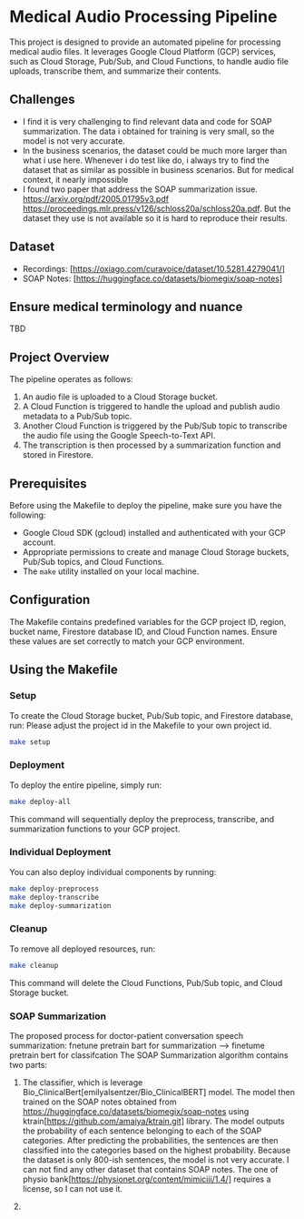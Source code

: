 # Medical Audio Processing Pipeline

This project is designed to provide an automated pipeline for processing medical audio files. It leverages Google Cloud Platform (GCP) services, such as Cloud Storage, Pub/Sub, and Cloud Functions, to handle audio file uploads, transcribe them, and summarize their contents.

## Challenges
- I find it is very challenging to find relevant data and code for SOAP summarization. The data i obtained for training is very small, so the model is not very accurate.
- In the business scenarios, the dataset could be much more larger than what i use here. Whenever i do test like do, i always try to find the dataset that as similar as possible in business scenarios. But for medical context, it nearly impossible
- I found two paper that address the SOAP summarization issue. https://arxiv.org/pdf/2005.01795v3.pdf https://proceedings.mlr.press/v126/schloss20a/schloss20a.pdf. But the dataset they use is not available so it is hard to reproduce their results.

## Dataset
- Recordings: [https://oxiago.com/curavoice/dataset/10.5281.4279041/]
- SOAP Notes: [https://huggingface.co/datasets/biomegix/soap-notes]

## Ensure medical terminology and nuance
TBD 

## Project Overview

The pipeline operates as follows:

1. An audio file is uploaded to a Cloud Storage bucket.
2. A Cloud Function is triggered to handle the upload and publish audio metadata to a Pub/Sub topic.
3. Another Cloud Function is triggered by the Pub/Sub topic to transcribe the audio file using the Google Speech-to-Text API.
4. The transcription is then processed by a summarization function and stored in Firestore.

## Prerequisites

Before using the Makefile to deploy the pipeline, make sure you have the following:

- Google Cloud SDK (gcloud) installed and authenticated with your GCP account.
- Appropriate permissions to create and manage Cloud Storage buckets, Pub/Sub topics, and Cloud Functions.
- The `make` utility installed on your local machine.

## Configuration

The Makefile contains predefined variables for the GCP project ID, region, bucket name, Firestore database ID, and Cloud Function names. Ensure these values are set correctly to match your GCP environment.

## Using the Makefile

### Setup

To create the Cloud Storage bucket, Pub/Sub topic, and Firestore database, run:
Please adjust the project id in the Makefile to your own project id.

```bash
make setup
```
 

### Deployment

To deploy the entire pipeline, simply run:

```bash
make deploy-all
```

This command will sequentially deploy the preprocess, transcribe, and summarization functions to your GCP project.

### Individual Deployment
You can also deploy individual components by running:

```bash
make deploy-preprocess
make deploy-transcribe
make deploy-summarization
```

### Cleanup

To remove all deployed resources, run:

```bash
make cleanup
```

This command will delete the Cloud Functions, Pub/Sub topic, and Cloud Storage bucket.

### SOAP Summarization
The proposed process for doctor-patient conversation speech summarization: fnetune pretrain bart for summarization --> finetume pretrain bert for classifcation
The SOAP Summarization algorithm contains two parts:
1. The classifier, which is leverage Bio_ClinicalBert[emilyalsentzer/Bio_ClinicalBERT] model. The model then trained on the SOAP notes obtained from https://huggingface.co/datasets/biomegix/soap-notes using ktrain[https://github.com/amaiya/ktrain.git] library. The model outputs the probability of each sentence belonging to each of the SOAP categories. After predicting the probabilities, the sentences are then classified into the categories based on the highest probability. Because the dataset is only 800-ish sentences, the model is not very accurate. I can not find any other dataset that contains SOAP notes. The one of physio bank[https://physionet.org/content/mimiciii/1.4/] requires a license, so I can not use it. 

2. 
 

